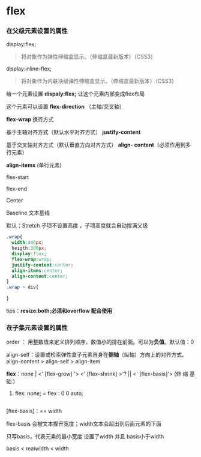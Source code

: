 

# flex

### 在父级元素设置的属性

display:flex; 

> 将对象作为弹性伸缩盒显示。（伸缩盒最新版本）（CSS3）

display:inline-flex;

> 将对象作为内联块级弹性伸缩盒显示。（伸缩盒最新版本）（CSS3）



给一个元素设置 **dispaly:flex;** 让这个元素内部变成flex布局

这个元素可以设置 **flex-direction** （主轴/交叉轴） 

**flex-wrap** 换行方式

基于主轴对齐方式（默认水平对齐方式） **justify-content**  

基于交叉轴对齐方式（默认垂直方向对齐方式） **align- content**（必须作用到多行元素）

**align-items**  (单行元素) 

flex-start

flex-end

Center

Baseline  文本基线

 默认：Stretch 子项不设置高度 ，子项高度就会自动撑满父级

```css
.wrap{
  width:400px;
  heigth:300px;
  display:flex;
  flex-wrap:wrap;
  justify-content:center;
  align-items:center;
  align-content:center;
}
.wrap > div{
  
}
```



tips：**resize:both;必须和overflow 配合使用**

### 在子集元素设置的属性

order ： 用整数值来定义排列顺序，数值**小**的排在前面。可以为**负值**。默认值：0

align-self：设置或检索弹性盒子元素自身在**侧轴**（纵轴）方向上的对齐方式。align-content > align-self > align-item



 **flex**：none | <' [flex-grow] '> <' [flex-shrink] >'? || <' [flex-basis]'>  (伸 缩 基础 )

1. flex: none;  = flex : 0 0 auto;

```css

```

[flex-basis]：== width 

flex-basis 会被文本撑开宽度；width文本会超出到后面元素的下面

只写basis，代表元素的最小宽度 设置了width 并且 basis小于width

 basis < realwidth < width